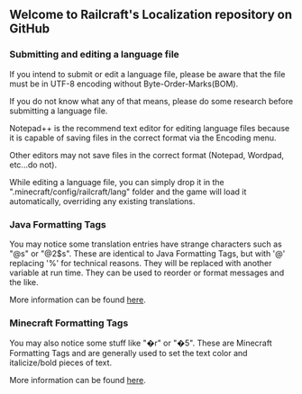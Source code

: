 ## Welcome to Railcraft's Localization repository on GitHub

### Submitting and editing a language file
If you intend to submit or edit a language file, please be aware that the file must be in UTF-8 encoding without Byte-Order-Marks(BOM).

If you do not know what any of that means, please do some research before submitting a language file.

Notepad++ is the recommend text editor for editing language files because it is capable of saving files in the correct format via the Encoding menu.

Other editors may not save files in the correct format (Notepad, Wordpad, etc...do not).

While editing a language file, you can simply drop it in the ".minecraft/config/railcraft/lang" folder and the game will load it automatically, overriding any existing translations.

### Java Formatting Tags
You may notice some translation entries have strange characters such as "@s" or "@2$s". These are identical to Java Formatting Tags, but with '@' replacing '%' for technical reasons. They will be replaced with another variable at run time. They can be used to reorder or format messages and the like.

More information can be found [here](http://docs.oracle.com/javase/6/docs/api/java/util/Formatter.html).

### Minecraft Formatting Tags
You may also notice some stuff like "�r" or "�5". These are Minecraft Formatting Tags and are generally used to set the text color and italicize/bold pieces of text.

More information can be found [here](http://www.minecraftwiki.net/wiki/Formatting_codes).